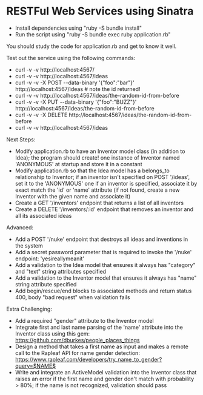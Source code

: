 
# RESTFul Web Services using Sinatra

* Install dependencies using "ruby -S bundle install"
* Run the script using "ruby -S bundle exec ruby application.rb"

You should study the code for application.rb and get to know it well.


Test out the service using the following commands:

* curl -v -v http://localhost:4567/
* curl -v -v http://localhost:4567/ideas
* curl -v -v -X POST --data-binary '{"foo":"bar"}' http://localhost:4567/ideas    # note the id returned!
* curl -v -v http://localhost:4567/ideas/the-random-id-from-before
* curl -v -v -X PUT --data-binary '{"foo":"BUZZ"}' http://localhost:4567/ideas/the-random-id-from-before
* curl -v -v -X DELETE http://localhost:4567/ideas/the-random-id-from-before
* curl -v -v http://localhost:4567/ideas

Next Steps:

* Modify application.rb to have an Inventor model class (in addition to Idea); the program should create! one instance of Inventor named 'ANONYMOUS' at startup and store it in a constant
* Modify application.rb so that the Idea model has a belongs_to relationship to Inventor;
  if an inventor isn't specified on POST '/ideas', set it to the 'ANONYMOUS' one
  if an inventor is specified, associate it by exact match the 'id' or 'name' attribute (if not found, create a new Inventor with the given name and associate it)
* Create a GET '/inventors' endpoint that returns a list of all inventors
* Create a DELETE '/inventors/:id' endpoint that removes an inventor and all its associated ideas

Advanced:

* Add a POST '/nuke' endpoint that destroys all ideas and inventions in the system
* Add a secret password parameter that is required to invoke the '/nuke' endpoint: 'yesireallymeanit'
* Add a validation to the Idea model that ensures it always has "category" and "text" string attributes specified
* Add a validation to the Inventor model that ensures it always has "name" string attribute specified
* Add begin/rescue/end blocks to associated methods and return status 400, body "bad request" when validation fails

Extra Challenging:

* Add a required "gender" attribute to the Inventor model
* Integrate first and last name parsing of the 'name' attribute into the Inventor class using this gem:
  https://github.com/dburkes/people_places_things
* Design a method that takes a first name as input and makes a remote call to the Rapleaf API for name gender detection:
  https://www.rapleaf.com/developers/try_name_to_gender?query=$NAME$
* Write and integrate an ActiveModel validation into the Inventor class that raises an error if the first name and gender don't match with probability > 80%; if the name is not recognized, validation should pass


